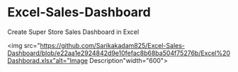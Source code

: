 # Excel-Sales-Dashboard
Create Super Store Sales Dashboard in Excel

<img src="https://github.com/Sarikakadam825/Excel-Sales-Dashboard/blob/e22aa1e2924842d9e10fefac8b68ba504f75276b/Excel%20Dashborad.xlsx"alt="Image Description"width="600">
<br>
